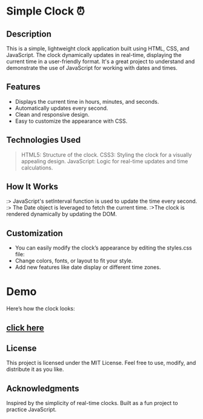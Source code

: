 # Simple Clock ⏰
## Description
This is a simple, lightweight clock application built using HTML, CSS, and JavaScript. The clock dynamically updates in real-time, displaying the current time in a user-friendly format. It's a great project to understand and demonstrate the use of JavaScript for working with dates and times.

## Features
 - Displays the current time in hours, minutes, and seconds.
 - Automatically updates every second.
 - Clean and responsive design.
 - Easy to customize the appearance with CSS.
## Technologies Used
 > HTML5: Structure of the clock.
 > CSS3: Styling the clock for a visually appealing design.
 > JavaScript: Logic for real-time updates and time calculations.
## How It Works
:> JavaScript's setInterval function is used to update the time every second.
:> The Date object is leveraged to fetch the current time.
:>The clock is rendered dynamically by updating the DOM.

## Customization
 - You can easily modify the clock’s appearance by editing the styles.css file:
 - Change colors, fonts, or layout to fit your style.
 - Add new features like date display or different time zones.
# Demo
Here’s how the clock looks:
## [click here](https://sailikhithajuturu.github.io/simple-clock/)

## License
This project is licensed under the MIT License. Feel free to use, modify, and distribute it as you like.

## Acknowledgments
Inspired by the simplicity of real-time clocks.
Built as a fun project to practice JavaScript.
